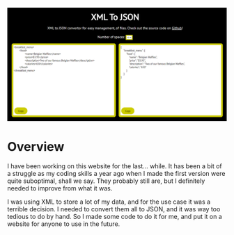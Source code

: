 ![](main.png)

# Overview

I have been working on this website for the last... while. It has been a bit of a struggle as my coding skills a year ago when I made the first version were quite suboptimal, shall we say. They probably still are, but I definitely needed to improve from what it was.

I was using XML to store a lot of my data, and for the use case it was a terrible decision. I needed to convert them all to JSON, and it was way too tedious to do by hand. So I made some code to do it for me, and put it on a website for anyone to use in the future.


